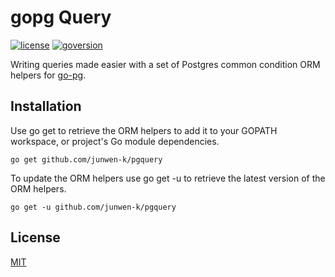 # gopg Query

[![license](https://img.shields.io/github/license/junwen-k/pgquery)](https://github.com/junwen-k/pgquery/blob/main/LICENSE)
[![goversion](https://img.shields.io/github/go-mod/go-version/junwen-k/pgquery)](https://github.com/junwen-k/pgquery)

Writing queries made easier with a set of Postgres common condition ORM helpers for [go-pg](https://github.com/go-pg/pg).

## Installation

Use go get to retrieve the ORM helpers to add it to your GOPATH workspace, or project's Go module dependencies.

    go get github.com/junwen-k/pgquery

To update the ORM helpers use go get -u to retrieve the latest version of the ORM helpers.

    go get -u github.com/junwen-k/pgquery

## License

[MIT](./LICENSE.md)
